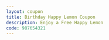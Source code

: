 ```yaml
---
layout: coupon
title: Birthday Happy Lemon Coupon
description: Enjoy a Free Happy Lemon
code: 987654321
---
```

